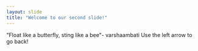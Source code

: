 ```yaml
---
layout: slide
title: "Welcome to our second slide!"
---
```

"Float like a butterfly, sting like a bee"- varshaambati
Use the left arrow to go back!
